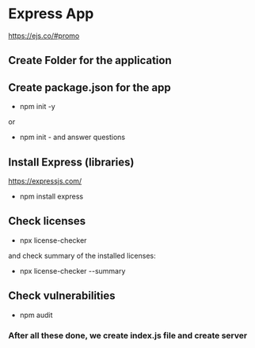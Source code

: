 # Express App

https://ejs.co/#promo

## Create Folder for the application

## Create package.json for the app

- npm init -y

or

- npm init - and answer questions

## Install Express (libraries)

https://expressjs.com/

- npm install express

## Check licenses

- npx license-checker

and check summary of the installed licenses:

- npx license-checker --summary

## Check vulnerabilities

- npm audit

### After all these done, we create index.js file and create server
